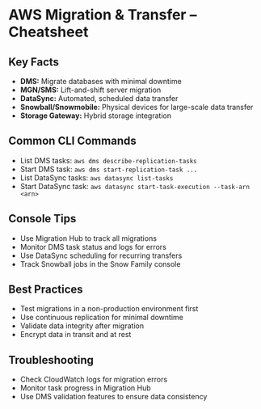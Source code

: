 # AWS Migration & Transfer – Cheatsheet

## Key Facts
- **DMS:** Migrate databases with minimal downtime
- **MGN/SMS:** Lift-and-shift server migration
- **DataSync:** Automated, scheduled data transfer
- **Snowball/Snowmobile:** Physical devices for large-scale data transfer
- **Storage Gateway:** Hybrid storage integration

## Common CLI Commands
- List DMS tasks: `aws dms describe-replication-tasks`
- Start DMS task: `aws dms start-replication-task ...`
- List DataSync tasks: `aws datasync list-tasks`
- Start DataSync task: `aws datasync start-task-execution --task-arn <arn>`

## Console Tips
- Use Migration Hub to track all migrations
- Monitor DMS task status and logs for errors
- Use DataSync scheduling for recurring transfers
- Track Snowball jobs in the Snow Family console

## Best Practices
- Test migrations in a non-production environment first
- Use continuous replication for minimal downtime
- Validate data integrity after migration
- Encrypt data in transit and at rest

## Troubleshooting
- Check CloudWatch logs for migration errors
- Monitor task progress in Migration Hub
- Use DMS validation features to ensure data consistency
